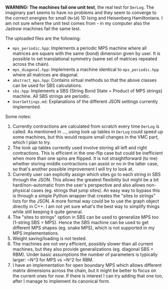 **WARNING: The machines fail one unit test**, the real test for `DerLog`. The imaginary part seems to have no problems and they seem to converge to the correct energies for small (`N<10`) 1D Ising and Heisenberg Hamiltonians. I am not sure where the unit test comes from - in my computer also the Jastrow machines fail the same test.

The uploaded files are the following:
- `mps_periodic.hpp`: Implements a periodic MPS machine where all matrices are square with the same (bond) dimension given by user. It is possible to set translational symmetry (same set of matrices repeated across the chain).
- `mps_diagonal.hpp`: Implements a machine identical to `mps_periodic.hpp` where all matrices are diagonal.
- `abstract_mps.hpp`: Contains virtual methods so that the above classes can be used for SBS calculations.
- `sbs.hpp`: Implements a SBS (String Bond State = Product of MPS strings) machine. All SBS strings are periodic.
- `UserSettings.md`: Explanations of the different JSON settings currently implemented.

Some notes:
1. Currently contractions are calculated from scratch every time `DerLog` is called. As mentioned in ..., using look up tables in `DerLog` could speed up some machines, but this would require small changes in the VMC part, which I plan to try. 
2. The look up tables currently used involve storing all left and right contractions. This is efficient in the one-flip case but could be inefficient when more than one spins are flipped. It is not straightforward (to me) whether storing middle contractions can assist or no in the latter case, so that's another possible improvement I will try to look at.
3. Currently user can explicitly assign which sites go to each string in SBS through the JSON. This allows the greatest flexibility but might be a bit hard/non-automatic from the user's perspective and also allows non-physical cases (eg. strings that jump sites). An easy way to bypass this is through a simple Python wrapper that creates the "sites to strings" lists for the JSON. A more formal way could be to use the graph object directly in C++. I am not yet sure what's the best way to simplify things while still keeping it quite general.
4. The "sites to strings" option in SBS can be used to generalize MPS too (1-string SBS = MPS). Hence the SBS machine can be used to get different MPS shapes (eg. snake MPS), which is not supported in my MPS implementations.
5. Weight saving/loading is not tested.
6. The machines are not very efficient, possibly slower than all current machines, but they also provide generalizations (eg. diagonal SBS = RBM). Under basic assumptions the number of parameters is typically larger: ~N^3 for MPS vs ~N^2 for RBM.
7. I have an implementation for open boundary MPS which allows different matrix dimensions across the chain, but it might be better to focus on the current ones for now. If there is interest I can try adding that one too, after I manage to implement its canonical form.
